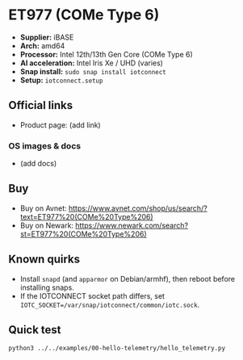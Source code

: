 # ET977 (COMe Type 6)

- **Supplier:** iBASE
- **Arch:** amd64
- **Processor:** Intel 12th/13th Gen Core (COMe Type 6)
- **AI acceleration:** Intel Iris Xe / UHD (varies)
- **Snap install:** `sudo snap install iotconnect`
- **Setup:** `iotconnect.setup`

## Official links
- Product page: (add link)

### OS images & docs
- (add docs)

## Buy
- Buy on Avnet: https://www.avnet.com/shop/us/search/?text=ET977%20(COMe%20Type%206)
- Buy on Newark: https://www.newark.com/search?st=ET977%20(COMe%20Type%206)

## Known quirks
- Install `snapd` (and `apparmor` on Debian/armhf), then reboot before installing snaps.
- If the IOTCONNECT socket path differs, set `IOTC_SOCKET=/var/snap/iotconnect/common/iotc.sock`.

## Quick test
```bash
python3 ../../examples/00-hello-telemetry/hello_telemetry.py
```
